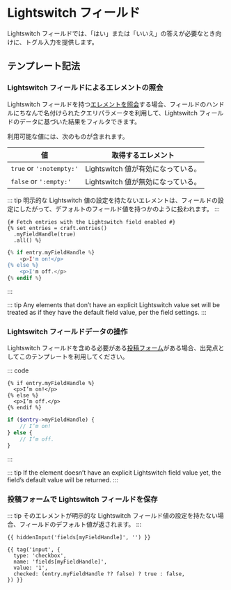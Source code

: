 # Lightswitch フィールド

Lightswitch フィールドでは、「はい」または「いいえ」の答えが必要なとき向けに、トグル入力を提供します。

## テンプレート記法

### Lightswitch フィールドによるエレメントの照会

Lightswitch フィールドを持つ[エレメントを照会](element-queries.md)する場合、フィールドのハンドルにちなんで名付けられたクエリパラメータを利用して、Lightswitch フィールドのデータに基づいた結果をフィルタできます。

利用可能な値には、次のものが含まれます。

| 値                        | 取得するエレメント               |
| ------------------------ | ----------------------- |
| `true` or `':notempty:'` | Lightswitch 値が有効になっている。 |
| `false` or `':empty:'`   | Lightswitch 値が無効になっている。 |

::: tip
明示的な Lightswitch 値の設定を持たないエレメントは、フィールドの設定にしたがって、デフォルトのフィールド値を持つかのように扱われます。
:::
```twig
{# Fetch entries with the Lightswitch field enabled #}
{% set entries = craft.entries()
  .myFieldHandle(true)
  .all() %}
```
```php
{% if entry.myFieldHandle %}
    <p>I'm on!</p>
{% else %}
    <p>I'm off.</p>
{% endif %}
```
:::

::: tip
Any elements that don’t have an explicit Lightswitch value set will be treated as if they have the default field value, per the field settings.
:::

### Lightswitch フィールドデータの操作

Lightswitch フィールドを含める必要がある[投稿フォーム](dev/examples/entry-form.md)がある場合、出発点としてこのテンプレートを利用してください。

::: code
```twig
{% if entry.myFieldHandle %}
  <p>I’m on!</p>
{% else %}
  <p>I’m off.</p>
{% endif %}
```
```php
if ($entry->myFieldHandle) {
    // I’m on!
} else {
    // I’m off.
}
```
:::

::: tip
If the element doesn’t have an explicit Lightswitch field value yet, the field’s default value will be returned.
:::

### 投稿フォームで Lightswitch フィールドを保存

::: tip
そのエレメントが明示的な Lightswitch フィールド値の設定を持たない場合、フィールドのデフォルト値が返されます。
:::

```twig
{{ hiddenInput('fields[myFieldHandle]', '') }}

{{ tag('input', {
  type: 'checkbox',
  name: 'fields[myFieldHandle]',
  value: '1',
  checked: (entry.myFieldHandle ?? false) ? true : false,
}) }}
```
